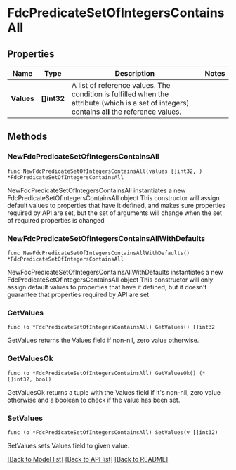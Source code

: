 # FdcPredicateSetOfIntegersContainsAll

## Properties

Name | Type | Description | Notes
------------ | ------------- | ------------- | -------------
**Values** | **[]int32** | A list of reference values. The condition is fulfilled when the attribute (which is a set of integers) contains **all** the reference values. | 

## Methods

### NewFdcPredicateSetOfIntegersContainsAll

`func NewFdcPredicateSetOfIntegersContainsAll(values []int32, ) *FdcPredicateSetOfIntegersContainsAll`

NewFdcPredicateSetOfIntegersContainsAll instantiates a new FdcPredicateSetOfIntegersContainsAll object
This constructor will assign default values to properties that have it defined,
and makes sure properties required by API are set, but the set of arguments
will change when the set of required properties is changed

### NewFdcPredicateSetOfIntegersContainsAllWithDefaults

`func NewFdcPredicateSetOfIntegersContainsAllWithDefaults() *FdcPredicateSetOfIntegersContainsAll`

NewFdcPredicateSetOfIntegersContainsAllWithDefaults instantiates a new FdcPredicateSetOfIntegersContainsAll object
This constructor will only assign default values to properties that have it defined,
but it doesn't guarantee that properties required by API are set

### GetValues

`func (o *FdcPredicateSetOfIntegersContainsAll) GetValues() []int32`

GetValues returns the Values field if non-nil, zero value otherwise.

### GetValuesOk

`func (o *FdcPredicateSetOfIntegersContainsAll) GetValuesOk() (*[]int32, bool)`

GetValuesOk returns a tuple with the Values field if it's non-nil, zero value otherwise
and a boolean to check if the value has been set.

### SetValues

`func (o *FdcPredicateSetOfIntegersContainsAll) SetValues(v []int32)`

SetValues sets Values field to given value.



[[Back to Model list]](../README.md#documentation-for-models) [[Back to API list]](../README.md#documentation-for-api-endpoints) [[Back to README]](../README.md)



